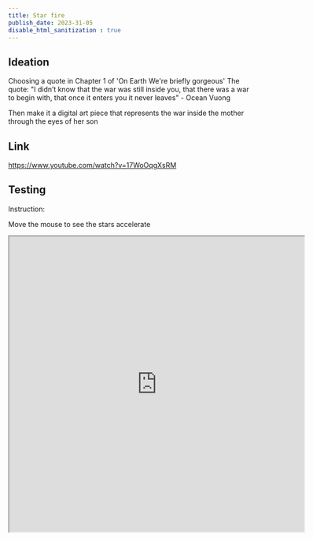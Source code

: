 ```yaml
---
title: Star fire
publish_date: 2023-31-05
disable_html_sanitization : true
---
```

## Ideation
Choosing a quote in Chapter 1 of 'On Earth We're briefly gorgeous'
The quote:
"I didn’t know that the war was still inside you, that there was a war to begin with, that
once it enters you it never leaves" - Ocean Vuong

Then make it a digital art piece that represents the war inside the mother through the eyes of her son 

## Link

https://www.youtube.com/watch?v=17WoOqgXsRM

## Testing

Instruction:

Move the mouse to see the stars accelerate 

<iframe width="600" height="600" src="https://editor.p5js.org/whateverimsandy/full/S1k79wEze"></iframe>